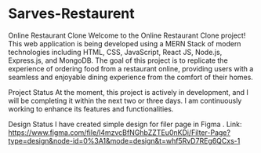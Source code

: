# Sarves-Restaurent

Online Restaurant Clone
Welcome to the Online Restaurant Clone project! This web application is being developed using a MERN Stack of modern technologies including HTML, CSS, JavaScript, React JS, Node.js, Express.js, and MongoDB. The goal of this project is to replicate the experience of ordering food from a restaurant online, providing users with a seamless and enjoyable dining experience from the comfort of their homes.

Project Status
At the moment, this project is actively in development, and I will be completing it within the next two or three days. I am continuously working to enhance its features and functionalities.

Design Status
I have created simple design for filer page in Figma . Link: https://www.figma.com/file/l4mzvcBfNGhbZZTEu0nKDi/Filter-Page?type=design&node-id=0%3A1&mode=design&t=whf5RvD7REg6QCxs-1
